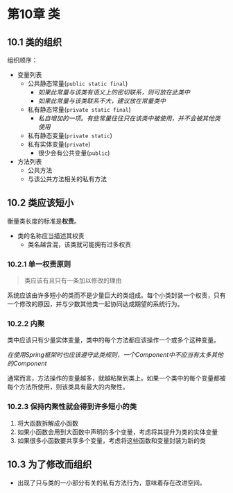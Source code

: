 # 第10章 类

## 10.1 类的组织

组织顺序：

* 变量列表
  * 公共静态常量(`public static final`)
    * *如果此常量与该类有语义上的密切联系，则可放在此类中*
    * *如果此常量与该类联系不大，建议放在常量类中*
  * 私有静态常量(`private static final`)
    * *私自增加的一项。有些常量往往只在该类中被使用，并不会被其他类使用*
  * 私有静态变量(`private static`)
  * 私有实体变量(`private`)
    * 很少会有公共变量(`public`)
* 方法列表
  * 公共方法
  * 与该公共方法相关的私有方法

## 10.2 类应该短小

衡量类长度的标准是**权责**。

* 类的名称应当描述其权责
  * 类名越含混，该类就可能拥有过多权责

### 10.2.1 单一权责原则

> 类应该有且只有一条加以修改的理由

系统应该由许多短小的类而不是少量巨大的类组成。每个小类封装一个权责，只有一个修改的原因，并与少数其他类一起协同达成期望的系统行为。

### 10.2.2 内聚

类中应该只有少量实体变量，类中的每个方法都应该操作一个或多个这种变量。

*在使用Spring框架时也应该遵守此类规则，一个Component中不应当有太多其他的Component*

通常而言，方法操作的变量越多，就越粘聚到类上。如果一个类中的每个变量都被每个方法所使用，则该类具有最大的内聚性。

### 10.2.3 保持内聚性就会得到许多短小的类

1. 将大函数拆解成小函数
2. 如果小函数会用到大函数中声明的多个变量，考虑将其提升为类的实体变量
3. 如果很多小函数要共享多个变量，考虑将这些函数和变量封装为新的类

## 10.3 为了修改而组织

* 出现了只与类的一小部分有关的私有方法行为，意味着存在改进空间。